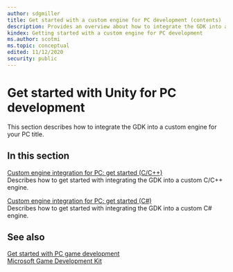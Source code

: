 ```yaml
---
author: sdgmiller
title: Get started with a custom engine for PC development (contents)
description: Provides an overview about how to integrate the GDK into a custom engine for your PC title.
kindex: Getting started with a custom engine for PC development
ms.author: scotmi
ms.topic: conceptual
edited: 11/12/2020
security: public
---
```


# Get started with Unity for PC development

This section describes how to integrate the GDK into a custom engine for your PC title.


## In this section  
  
[Custom engine integration for PC: get started (C/C++)](gc-get-started-with-custom-engine-pc.md)  
Describes how to get started with integrating the GDK into a custom C/C++ engine.  
  
[Custom engine integration for PC: get started (C#)](gc-get-started-with-custom-engine-pc-csharp.md)  
Describes how to get started with integrating the GDK into a custom C# engine.  
  
 


## See also   

[Get started with PC game development](../gr-get-started-with-pc-dev-toc.md)  
[Microsoft Game Development Kit](../../GDKIntroduction.md)  